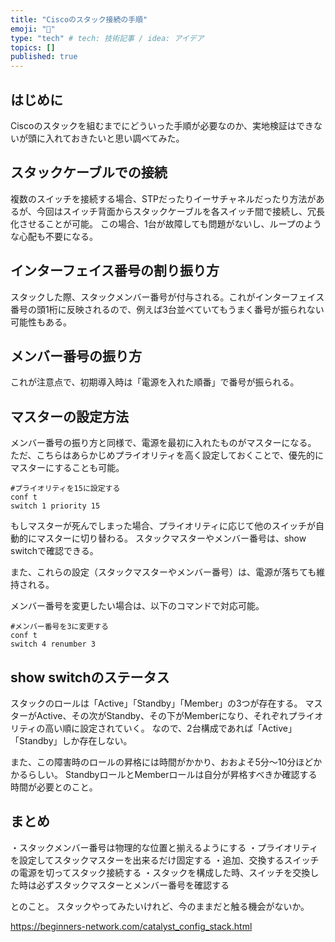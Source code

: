 ```yaml
---
title: "Ciscoのスタック接続の手順"
emoji: "🎉"
type: "tech" # tech: 技術記事 / idea: アイデア
topics: []
published: true
---
```

## はじめに
Ciscoのスタックを組むまでにどういった手順が必要なのか、実地検証はできないが頭に入れておきたいと思い調べてみた。

## スタックケーブルでの接続
複数のスイッチを接続する場合、STPだったりイーサチャネルだったり方法があるが、今回はスイッチ背面からスタックケーブルを各スイッチ間で接続し、冗長化させることが可能。
この場合、1台が故障しても問題がないし、ループのような心配も不要になる。

## インターフェイス番号の割り振り方
スタックした際、スタックメンバー番号が付与される。これがインターフェイス番号の頭1桁に反映されるので、例えば3台並べていてもうまく番号が振られない可能性もある。

## メンバー番号の振り方
これが注意点で、初期導入時は「電源を入れた順番」で番号が振られる。

## マスターの設定方法
メンバー番号の振り方と同様で、電源を最初に入れたものがマスターになる。
ただ、こちらはあらかじめプライオリティを高く設定しておくことで、優先的にマスターにすることも可能。 

    #プライオリティを15に設定する
    conf t
    switch 1 priority 15
    
もしマスターが死んでしまった場合、プライオリティに応じて他のスイッチが自動的にマスターに切り替わる。
スタックマスターやメンバー番号は、show switchで確認できる。

また、これらの設定（スタックマスターやメンバー番号）は、電源が落ちても維持される。

メンバー番号を変更したい場合は、以下のコマンドで対応可能。

    #メンバー番号を3に変更する
    conf t
    switch 4 renumber 3

## show switchのステータス
スタックのロールは「Active」「Standby」「Member」の3つが存在する。
マスターがActive、その次がStandby、その下がMemberになり、それぞれプライオリティの高い順に設定されていく。
なので、2台構成であれば「Active」「Standby」しか存在しない。

また、この障害時のロールの昇格には時間がかかり、おおよそ5分～10分ほどかかるらしい。
StandbyロールとMemberロールは自分が昇格すべきか確認する時間が必要とのこと。

## まとめ
・スタックメンバー番号は物理的な位置と揃えるようにする
・プライオリティを設定してスタックマスターを出来るだけ固定する
・追加、交換するスイッチの電源を切ってスタック接続する
・スタックを構成した時、スイッチを交換した時は必ずスタックマスターとメンバー番号を確認する

とのこと。
スタックやってみたいけれど、今のままだと触る機会がないか。

https://beginners-network.com/catalyst_config_stack.html